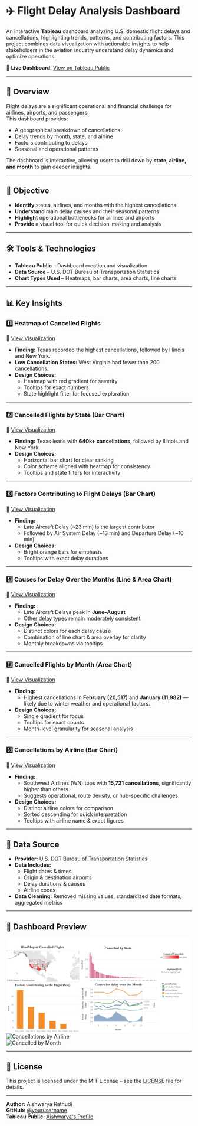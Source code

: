 # ✈️ Flight Delay Analysis Dashboard

An interactive **Tableau** dashboard analyzing U.S. domestic flight delays and cancellations, highlighting trends, patterns, and contributing factors. This project combines data visualization with actionable insights to help stakeholders in the aviation industry understand delay dynamics and optimize operations.

🔗 **Live Dashboard**: [View on Tableau Public](https://public.tableau.com/app/profile/aishwarya.rathudi/viz/FlightDelaysDashboard_17539983690800/Dashboard)  

---
## 📌 Overview
Flight delays are a significant operational and financial challenge for airlines, airports, and passengers.  
This dashboard provides:
- A geographical breakdown of cancellations
- Delay trends by month, state, and airline
- Factors contributing to delays
- Seasonal and operational patterns

The dashboard is interactive, allowing users to drill down by **state, airline, and month** to gain deeper insights.

---

## 🎯 Objective
- **Identify** states, airlines, and months with the highest cancellations
- **Understand** main delay causes and their seasonal patterns
- **Highlight** operational bottlenecks for airlines and airports
- **Provide** a visual tool for quick decision-making and analysis

---

## 🛠 Tools & Technologies
- **Tableau Public** – Dashboard creation and visualization  
- **Data Source** – U.S. DOT Bureau of Transportation Statistics  
- **Chart Types Used** – Heatmaps, bar charts, area charts, line charts  

---

## 📊 Key Insights

### 1️⃣ Heatmap of Cancelled Flights  
🔗 [View Visualization](https://public.tableau.com/app/profile/aishwarya.rathudi/viz/HeatMap_17547815996910/Heatmap?publish=yes)  
- **Finding:** Texas recorded the highest cancellations, followed by Illinois and New York.  
- **Low Cancellation States:** West Virginia had fewer than 200 cancellations.  
- **Design Choices:**  
  - Heatmap with red gradient for severity  
  - Tooltips for exact numbers  
  - State highlight filter for focused exploration  

---

### 2️⃣ Cancelled Flights by State (Bar Chart)  
🔗 [View Visualization](https://public.tableau.com/app/profile/aishwarya.rathudi/viz/CancelledbyState_17547817539510/CancelledbyState?publish=yes)  
- **Finding:** Texas leads with **640k+ cancellations**, followed by Illinois and New York.  
- **Design Choices:**  
  - Horizontal bar chart for clear ranking  
  - Color scheme aligned with heatmap for consistency  
  - Tooltips and state filters for interactivity  

---

### 3️⃣ Factors Contributing to Flight Delays (Bar Chart)  
🔗 [View Visualization](https://public.tableau.com/app/profile/aishwarya.rathudi/viz/FactorsContributingtotheFlightDelay/DelayFactors?publish=yes)  
- **Finding:**  
  - Late Aircraft Delay (~23 min) is the largest contributor  
  - Followed by Air System Delay (~13 min) and Departure Delay (~10 min)  
- **Design Choices:**  
  - Bright orange bars for emphasis  
  - Tooltips with exact delay durations  

---

### 4️⃣ Causes for Delay Over the Months (Line & Area Chart)  
🔗 [View Visualization](https://public.tableau.com/app/profile/aishwarya.rathudi/viz/CausesforDelayOvertheMonths/Causesfordelay?publish=yes)  
- **Finding:**  
  - Late Aircraft Delays peak in **June–August**  
  - Other delay types remain moderately consistent  
- **Design Choices:**  
  - Distinct colors for each delay cause  
  - Combination of line chart & area overlay for clarity  
  - Monthly breakdowns via tooltips  

---

### 5️⃣ Cancelled Flights by Month (Area Chart)  
🔗 [View Visualization](https://public.tableau.com/app/profile/aishwarya.rathudi/viz/CancelledbyMonth_17547792176740/CancelledbyMonth?publish=yes)  
- **Finding:**  
  - Highest cancellations in **February (20,517)** and **January (11,982)** — likely due to winter weather and operational factors.  
- **Design Choices:**  
  - Single gradient for focus  
  - Tooltips for exact counts  
  - Month-level granularity for seasonal analysis  

---

### 6️⃣ Cancellations by Airline (Bar Chart)  
🔗 [View Visualization](https://public.tableau.com/app/profile/aishwarya.rathudi/viz/CancellationsbyAirline_17547791111430/CancellationsbyAirline?publish=yes)  
- **Finding:**  
  - Southwest Airlines (WN) tops with **15,721 cancellations**, significantly higher than others  
  - Suggests operational, route density, or hub-specific challenges  
- **Design Choices:**  
  - Distinct airline colors for comparison  
  - Sorted descending for quick interpretation  
  - Tooltips with airline name & exact figures  

---

## 📂 Data Source
- **Provider:** [U.S. DOT Bureau of Transportation Statistics](https://www.transtats.bts.gov/)  
- **Data Includes:**  
  - Flight dates & times  
  - Origin & destination airports  
  - Delay durations & causes  
  - Airline codes    
- **Data Cleaning:** Removed missing values, standardized date formats, aggregated metrics  

---

## 📸 Dashboard Preview
![Flight Delay Dashboard](flight%20delay%20Dashboard.png)  
![Cancellations by Airline](Cancellations%20by%20Airline.png)  
![Cancelled by Month](Cancelled%20by%20Month.png)  

---

## 📜 License
This project is licensed under the MIT License – see the [LICENSE](LICENSE) file for details.

---

**Author:** Aishwarya Rathudi  
**GitHub:** [@yourusername](https://github.com/aishwarya.rathudi)  
**Tableau Public:** [Aishwarya's Profile](https://public.tableau.com/app/profile/aishwarya.rathudi)
